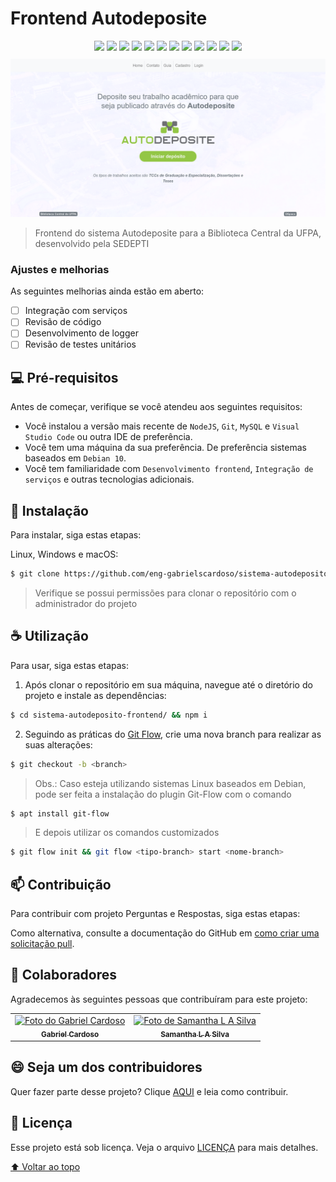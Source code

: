 # Frontend Autodeposite

<div align="center">  
  <img src="https://img.shields.io/badge/nuxt.js-00C58E?style=for-the-badge&logo=nuxtdotjs&logoColor=white">
  <img src="https://img.shields.io/badge/Vue.js-35495E?style=for-the-badge&logo=vuedotjs&logoColor=4FC08D">
  <img src="https://img.shields.io/badge/Bootstrap-563D7C?style=for-the-badge&logo=bootstrap&logoColor=whit">
  <img src="https://img.shields.io/badge/Jest-C21325?style=for-the-badge&logo=jest&logoColor=white">
  <img src="https://img.shields.io/badge/JavaScript-323330?style=for-the-badge&logo=javascript&logoColor=F7DF1E">
  <img src="https://img.shields.io/badge/MySQL-005C84?style=for-the-badge&logo=mysql&logoColor=white">
  <img src="https://img.shields.io/badge/Node.js-339933?style=for-the-badge&logo=nodedotjs&logoColor=white">
  <img src="https://img.shields.io/badge/npm-CB3837?style=for-the-badge&logo=npm&logoColor=white">
  <img src="https://img.shields.io/badge/Sequelize-52B0E7?style=for-the-badge&logo=Sequelize&logoColor=white">
  <img src="https://img.shields.io/badge/prettier-1A2C34?style=for-the-badge&logo=prettier&logoColor=F7BA3E">
  <img src="https://img.shields.io/badge/Git-F05032?style=for-the-badge&logo=git&logoColor=white">
  <img src="https://img.shields.io/badge/Linux-FCC624?style=for-the-badge&logo=linux&logoColor=black">
</div>

<div align="center" style="margin: 10px 0;">
  <img src="./.github/img/banner.png" alt="exemplo imagem">
</div>

> Frontend do sistema Autodeposite para a Biblioteca Central da UFPA, desenvolvido pela SEDEPTI

### Ajustes e melhorias

As seguintes melhorias ainda estão em aberto:

- [ ] Integração com serviços
- [ ] Revisão de código
- [ ] Desenvolvimento de logger
- [ ] Revisão de testes unitários

## 💻 Pré-requisitos

Antes de começar, verifique se você atendeu aos seguintes requisitos:

- Você instalou a versão mais recente de `NodeJS`, `Git`, `MySQL` e `Visual Studio Code` ou outra IDE de preferência.
- Você tem uma máquina da sua preferência. De preferência sistemas baseados em `Debian 10`.
- Você tem familiaridade com `Desenvolvimento frontend`, `Integração de serviços` e outras tecnologias adicionais.

## 🚀 Instalação

Para instalar, siga estas etapas:

Linux, Windows e macOS:

```bash
$ git clone https://github.com/eng-gabrielscardoso/sistema-autodeposito-frontend.git
```

> Verifique se possui permissões para clonar o repositório com o administrador do projeto

## ☕ Utilização

Para usar, siga estas etapas:

1. Após clonar o repositório em sua máquina, navegue até o diretório do projeto e instale as dependências:
```bash
$ cd sistema-autodeposito-frontend/ && npm i
```
2. Seguindo as práticas do [Git Flow](https://www.atlassian.com/br/git/tutorials/comparing-workflows/gitflow-workflow), crie uma nova branch para realizar as suas alterações:
```bash
$ git checkout -b <branch>
```
>Obs.: Caso esteja utilizando sistemas Linux baseados em Debian, pode ser feita a instalação do plugin Git-Flow com o comando
```bash
$ apt install git-flow
```
> E depois utilizar os comandos customizados
```bash
$ git flow init && git flow <tipo-branch> start <nome-branch>
```

## 📫 Contribuição

Para contribuir com projeto Perguntas e Respostas, siga estas etapas:

Como alternativa, consulte a documentação do GitHub em [como criar uma solicitação pull](https://help.github.com/en/github/collaborating-with-issues-and-pull-requests/creating-a-pull-request).

## 🤝 Colaboradores

Agradecemos às seguintes pessoas que contribuíram para este projeto:

<table>
  <tr>
    <td align="center">
      <a href="https://github.com/eng-gabrielscardoso" target="_blank">
        <img src="https://avatars.githubusercontent.com/u/67348001" width="100px;" alt="Foto do Gabriel Cardoso"/><br>
        <sub>
          <b>Gabriel Cardoso</b>
        </sub>
      </a>
    </td>
    <td align="center">
      <a href="https://github.com/CylonSam" target="_blank">
        <img src="https://avatars.githubusercontent.com/u/13972190?v=4" width="100px;" alt="Foto de Samantha L A Silva "/><br>
        <sub>
          <b>Samantha L A Silva</b>
        </sub>
      </a>
    </td>
  </tr>
</table>

## 😄 Seja um dos contribuidores<br>

Quer fazer parte desse projeto? Clique [AQUI](.github/CONTRIBUTING.md) e leia como contribuir.

## 📝 Licença

Esse projeto está sob licença. Veja o arquivo [LICENÇA](LICENSE.md) para mais detalhes.

[⬆ Voltar ao topo](#frontend-autodeposite)<br>
